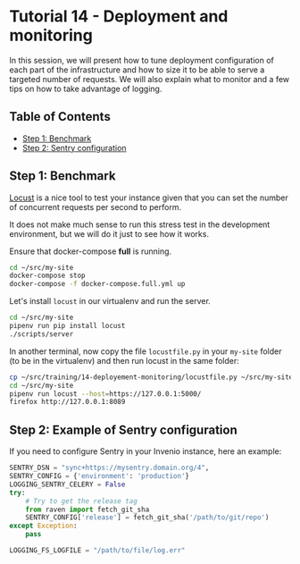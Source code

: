 # Tutorial 14 - Deployment and monitoring

In this session, we will present how to tune deployment configuration of each part of the infrastructure and how to size it to be able to serve a targeted number of requests. We will also explain what to monitor and a few tips on how to take advantage of logging.

## Table of Contents

- [Step 1: Benchmark](#benchmark)
- [Step 2: Sentry configuration](#step-2-example-of-sentry-configuration)

## Step 1: Benchmark

[Locust](https://locust.io/) is a nice tool to test your instance given that you can set the number of concurrent requests per second to perform.

It does not make much sense to run this stress test in the development environment, but we will do it just to see how it works.

Ensure that docker-compose **full** is running.

```bash
cd ~/src/my-site
docker-compose stop
docker-compose -f docker-compose.full.yml up
```

Let's install `locust` in our virtualenv and run the server.

```bash
cd ~/src/my-site
pipenv run pip install locust
./scripts/server
```

In another terminal, now copy the file `locustfile.py` in your `my-site` folder (to be in the virtualenv) and then run locust in the same folder:

```bash
cp ~/src/training/14-deployement-monitoring/locustfile.py ~/src/my-site/
cd ~/src/my-site
pipenv run locust --host=https://127.0.0.1:5000/
firefox http://127.0.0.1:8089
```

## Step 2: Example of Sentry configuration

If you need to configure Sentry in your Invenio instance, here an example:

```python
SENTRY_DSN = "sync+https://mysentry.domain.org/4",
SENTRY_CONFIG = {'environment': 'production'}
LOGGING_SENTRY_CELERY = False
try:
    # Try to get the release tag
    from raven import fetch_git_sha
    SENTRY_CONFIG['release'] = fetch_git_sha('/path/to/git/repo')
except Exception:
    pass

LOGGING_FS_LOGFILE = "/path/to/file/log.err"
```
